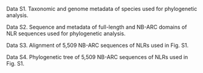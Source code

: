 Data S1. Taxonomic and genome metadata of species used for phylogenetic analysis.

Data S2. Sequence and metadata of full-length and NB-ARC domains of NLR sequences used for phylogenetic analysis.

Data S3. Alignment of 5,509 NB-ARC sequences of NLRs used in Fig. S1.

Data S4. Phylogenetic tree of 5,509 NB-ARC sequences of NLRs used in Fig. S1.
